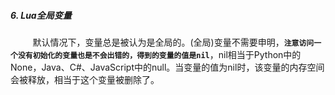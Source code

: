 ##### 6. Lua全局变量
&nbsp;&nbsp;&nbsp;&nbsp;&nbsp;&nbsp;&nbsp;&nbsp;&nbsp;默认情况下，变量总是被认为是全局的。(全局)变量不需要申明，**`注意访问一个没有初始化的变量也是不会出错的，得到的变量的值是nil`**，nil相当于Python中的None，Java、C#、JavaScript中的null。当变量的值为nil时，该变量的内存空间会被释放，相当于这个变量被删除了。